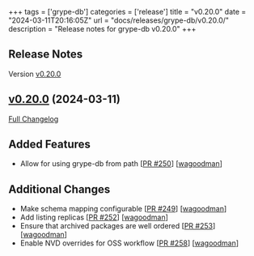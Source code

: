+++
tags = ['grype-db']
categories = ['release']
title = "v0.20.0"
date = "2024-03-11T20:16:05Z"
url = "docs/releases/grype-db/v0.20.0/"
description = "Release notes for grype-db v0.20.0"
+++

## Release Notes

Version [v0.20.0](https://github.com/anchore/grype-db/releases/tag/v0.20.0)

## [v0.20.0](https://github.com/anchore/grype-db/tree/v0.20.0) (2024-03-11)

[Full Changelog](https://github.com/anchore/grype-db/compare/v0.19.6...v0.20.0)

## Added Features

- Allow for using grype-db from path [[PR #250](https://github.com/anchore/grype-db/pull/250)] [[wagoodman](https://github.com/wagoodman)]

## Additional Changes

- Make schema mapping configurable [[PR #249](https://github.com/anchore/grype-db/pull/249)] [[wagoodman](https://github.com/wagoodman)]
- Add listing replicas [[PR #252](https://github.com/anchore/grype-db/pull/252)] [[wagoodman](https://github.com/wagoodman)]
- Ensure that archived packages are well ordered [[PR #253](https://github.com/anchore/grype-db/pull/253)] [[wagoodman](https://github.com/wagoodman)]
- Enable NVD overrides for OSS workflow [[PR #258](https://github.com/anchore/grype-db/pull/258)] [[wagoodman](https://github.com/wagoodman)]

